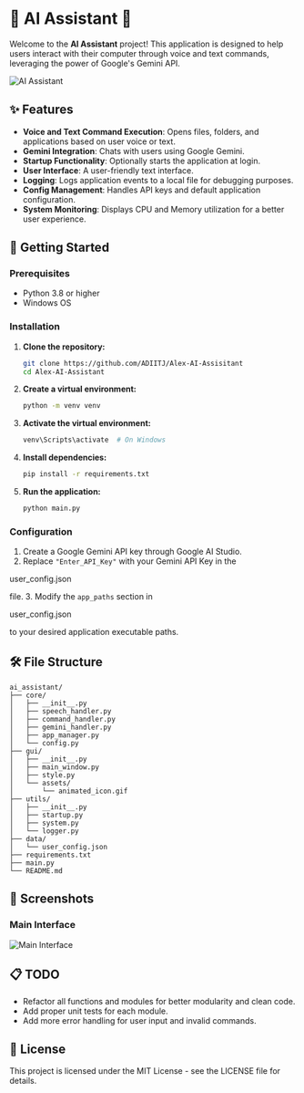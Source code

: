 # 🌟 AI Assistant 🌟

Welcome to the **AI Assistant** project! This application is designed to help users interact with their computer through voice and text commands, leveraging the power of Google's Gemini API.

![AI Assistant](gui/assets/animated_icon.gif)

## ✨ Features

- **Voice and Text Command Execution**: Opens files, folders, and applications based on user voice or text.
- **Gemini Integration**: Chats with users using Google Gemini.
- **Startup Functionality**: Optionally starts the application at login.
- **User Interface**: A user-friendly text interface.
- **Logging**: Logs application events to a local file for debugging purposes.
- **Config Management**: Handles API keys and default application configuration.
- **System Monitoring**: Displays CPU and Memory utilization for a better user experience.

## 🚀 Getting Started

### Prerequisites

- Python 3.8 or higher
- Windows OS

### Installation

1. **Clone the repository:**

    ```bash
    git clone https://github.com/ADIITJ/Alex-AI-Assisitant
    cd Alex-AI-Assistant
    ```

2. **Create a virtual environment:**

    ```bash
    python -m venv venv
    ```

3. **Activate the virtual environment:**

    ```bash
    venv\Scripts\activate  # On Windows
    ```

4. **Install dependencies:**

    ```bash
    pip install -r requirements.txt
    ```

5. **Run the application:**

    ```bash
    python main.py
    ```

### Configuration

1. Create a Google Gemini API key through Google AI Studio.
2. Replace `"Enter_API_Key"` with your Gemini API Key in the 

user_config.json

 file.
3. Modify the `app_paths` section in 

user_config.json

 to your desired application executable paths.

## 🛠️ File Structure

```plaintext
ai_assistant/
├── core/
│   ├── __init__.py
│   ├── speech_handler.py
│   ├── command_handler.py
│   ├── gemini_handler.py
│   ├── app_manager.py
│   └── config.py
├── gui/
│   ├── __init__.py
│   ├── main_window.py
│   ├── style.py
│   └── assets/
│       └── animated_icon.gif
├── utils/
│   ├── __init__.py
│   ├── startup.py
│   ├── system.py
│   └── logger.py
├── data/
│   └── user_config.json
├── requirements.txt
├── main.py
└── README.md
```

## 📸 Screenshots

### Main Interface
![Main Interface](gui\assets\Screenshot.png)


## 📋 TODO

- Refactor all functions and modules for better modularity and clean code.
- Add proper unit tests for each module.
- Add more error handling for user input and invalid commands.

## 📄 License

This project is licensed under the MIT License - see the LICENSE file for details.

